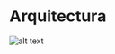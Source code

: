 # Arquitectura
![alt text](https://github.com/MarcelaMs21/Arquitectura/blob/master/arquitectura.png?raw=true)
